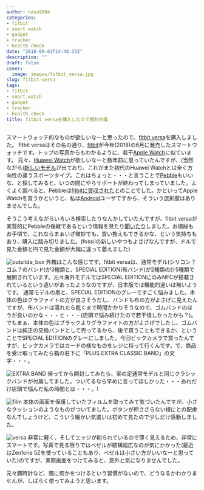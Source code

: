 ```yaml
---
author: nasa9084
categories:
- fitbit
- smart watch
- gadget
- tracker
- health check
date: "2018-09-01T14:48:35Z"
description: ""
draft: false
cover:
  image: images/fitbit_versa.jpg
slug: fitbit-versa
tags:
- fitbit
- smart watch
- gadget
- tracker
- health check
title: fitbit versaを購入したので開封の儀
---
```



スマートウォッチ的なものが欲しいなーと思ったので、[fitbit versa](https://www.fitbit.com/jp/versa)を購入しました。
fitbit versaはその名の通り、[fitbit](https://www.fitbit.com/jp/home)が今年(2018)の6月に発売したスマートウォッチです。トップの写真からもわかるように、若干[Apple Watch](https://www.apple.com/jp/watch/)に似ています。
元々、[Huawei Watch](https://www.google.com/search?q=Huawei+Watch+1&safe=off&client=firefox-b-ab&source=lnms&tbm=isch&sa=X&ved=0ahUKEwibufDF_ZndAhVGGsAKHd0QA0oQ_AUICygC&biw=1366&bih=706)が欲しいなーと数年前に思っていたんですが、(当然ながら)[新しいモデル](https://consumer.huawei.com/jp/wearables/watch2/)が出ており、これがまた初代のHuawei Watchとは全く方向性の違うスポーツタイプ。これはちょっと・・・と言うことで[Pebble](https://gigazine.net/news/20151004-pebble-time-round/)もいいな、と探してみると、いつの間にやらサポートが終わってしまっていました。よくよく調べると、Pebbleは[fitbitに買収された](http://healthcare.itmedia.co.jp/hc/articles/1612/23/news005.html)とのことでした。かといってApple Watchを買うかというと、私は[Android](https://www.android.com/)ユーザですから、そういう選択肢はありませんでした。

そうこう考えながらいろいろ検索したりなんかしていたんですが、fitbit versaが実質的にPebbleの後継であるという情報を見たり[聞いたり](http://rebuild.fm/209/)しました。お値段もお手頃で、これならまぁいざ微妙でも、買い換えもできるかな、という気持ちもあり、購入に踏み切りました。(fossilの新しいやつもよさげなんですが、ドルで見た金額と円で見た金額が大幅に違って萎えました)

![outsitde_box](images/4F3EBB43-D9E2-4D2D-A408-8CB751ACFDFE.jpg)
外箱はこんな感じです。fitbit versaは、通常モデル(シリコン？ゴム？のバンド)が3種類と、SPECIAL EDITION(布バンド)が2種類の計5種類で展開されています。元々海外モデルではSPECIAL EDITIONにのみNFCが搭載されているという違いがあったようなのですが、日本版では機能的違いは無いようです。
通常モデルの黒と、SPECIAL EDITIONのグレーですごく悩みました。本体の色はグラファイトの方が良さそうだし、バンドも布の方がよさげに見えたんですが、布バンドは濡れたら乾くまで時間かかりそうなので、ゴムバンドのほうが良いのかな・・・と・・・(店頭で悩み続けたので若干怪しかったかも？)。でもまぁ、本体の色はブラックよりグラファイトの方がよさげでしたし、ゴムバンドは純正の交換バンドとして売ってるから、後で買うこともできるか、ということでSPECIAL EDITIONのグレーにしました。今回ビックカメラで買ったんですが、ビックカメラではカードの様なものをレジに持って行くんです。で、商品を受け取ってみたら箱の右下に「PLUS EXTRA CLASSIC BAND」の文字・・・。

![EXTRA BAND](images/492831AA-30E8-443F-ACD3-5C530E3F572E.jpg)
帰ってから開封してみたら、案の定通常モデルと同じクラシックバンドが付属してました。ついてるなら早めに言ってほしかった・・・あれだけ店頭で悩んだ私の時間とは・・・。!

![film](images/B658E26C-E76D-43C2-AC7E-44FC69657626.jpg)
本体の画面を保護していたフィルムを取ってみて気づいたんですが、小さなクッションのようなものがついてました。ボタンが押ささらない様にとの配慮なんでしょうけど、こういう細かい気遣いは初めて見たので少しだけ感動しました。

![versa](images/10D458F1-4F09-451B-B04D-3A1DFA129DFB.jpg)
非常に軽く、そしてエッジが削られているので薄く見えるため、非常にスマートです。写真で見る限りではベゼルが結構幅広なのが気にかかった(最近はZenfone 5Zを使っていることもあり、ベゼルは小さい方がいいなーと思っていた)のですが、実際画面をつけてみると、意外と気になりませんでした。

元々腕時計など、腕に何かをつけるという習慣がないので、どうなるかわかりませんが、しばらく使ってみようと思います。

